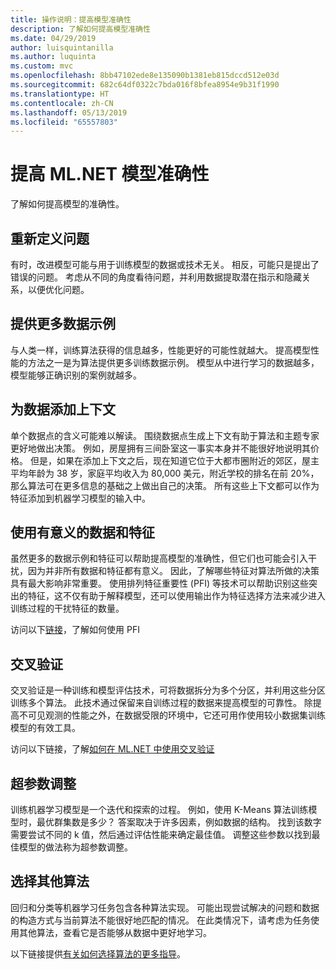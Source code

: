 ```yaml
---
title: 操作说明：提高模型准确性
description: 了解如何提高模型准确性
ms.date: 04/29/2019
author: luisquintanilla
ms.author: luquinta
ms.custom: mvc
ms.openlocfilehash: 8bb47102ede8e135090b1381eb815dccd512e03d
ms.sourcegitcommit: 682c64df0322c7bda016f8bfea8954e9b31f1990
ms.translationtype: HT
ms.contentlocale: zh-CN
ms.lasthandoff: 05/13/2019
ms.locfileid: "65557803"
---
```

# <a name="improve-mlnet-model-accuracy"></a>提高 ML.NET 模型准确性

了解如何提高模型的准确性。

## <a name="reframe-the-problem"></a>重新定义问题

有时，改进模型可能与用于训练模型的数据或技术无关。 相反，可能只是提出了错误的问题。 考虑从不同的角度看待问题，并利用数据提取潜在指示和隐藏关系，以便优化问题。

## <a name="provide-more-data-samples"></a>提供更多数据示例

与人类一样，训练算法获得的信息越多，性能更好的可能性就越大。 提高模型性能的方法之一是为算法提供更多训练数据示例。 模型从中进行学习的数据越多，模型能够正确识别的案例就越多。

## <a name="add-context-to-the-data"></a>为数据添加上下文

单个数据点的含义可能难以解读。 围绕数据点生成上下文有助于算法和主题专家更好地做出决策。 例如，房屋拥有三间卧室这一事实本身并不能很好地说明其价格。 但是，如果在添加上下文之后，现在知道它位于大都市圈附近的郊区，屋主平均年龄为 38 岁，家庭平均收入为 80,000 美元，附近学校的排名在前 20%，那么算法可在更多信息的基础之上做出自己的决策。 所有这些上下文都可以作为特征添加到机器学习模型的输入中。

## <a name="use-meaningful-data-and-features"></a>使用有意义的数据和特征

虽然更多的数据示例和特征可以帮助提高模型的准确性，但它们也可能会引入干扰，因为并非所有数据和特征都有意义。 因此，了解哪些特征对算法所做的决策具有最大影响非常重要。 使用排列特征重要性 (PFI) 等技术可以帮助识别这些突出的特征，这不仅有助于解释模型，还可以使用输出作为特征选择方法来减少进入训练过程的干扰特征的数量。

访问以下[链接](../how-to-guides/explain-machine-learning-model-permutation-feature-importance-ml-net.md)，了解如何使用 PFI

## <a name="cross-validation"></a>交叉验证

交叉验证是一种训练和模型评估技术，可将数据拆分为多个分区，并利用这些分区训练多个算法。 此技术通过保留来自训练过程的数据来提高模型的可靠性。 除提高不可见观测的性能之外，在数据受限的环境中，它还可用作使用较小数据集训练模型的有效工具。

访问以下链接，了解[如何在 ML.NET 中使用交叉验证](../how-to-guides/train-machine-learning-model-cross-validation-ml-net.md)

## <a name="hyperparameter-tuning"></a>超参数调整

训练机器学习模型是一个迭代和探索的过程。 例如，使用 K-Means 算法训练模型时，最优群集数是多少？ 答案取决于许多因素，例如数据的结构。 找到该数字需要尝试不同的 k 值，然后通过评估性能来确定最佳值。 调整这些参数以找到最佳模型的做法称为超参数调整。

## <a name="choose-a-different-algorithm"></a>选择其他算法

回归和分类等机器学习任务包含各种算法实现。 可能出现尝试解决的问题和数据的构造方式与当前算法不能很好地匹配的情况。 在此类情况下，请考虑为任务使用其他算法，查看它是否能够从数据中更好地学习。

以下链接提供[有关如何选择算法的更多指导](../how-to-choose-an-ml-net-algorithm.md)。
